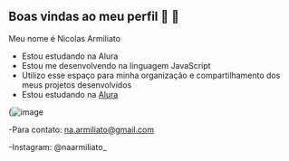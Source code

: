 ## Boas vindas ao meu perfil 💙 👋

Meu nome é Nicolas Armiliato
- Estou estudando na Alura
- Estou me desenvolvendo na linguagem JavaScript
- Utilizo esse espaço para minha organização e
compartilhamento dos meus projetos desenvolvidos
- Estou estudando na [Alura](https://www.alura.com.br)

(![image](https://github.com/user-attachments/assets/90e2d3c1-2969-45bf-8f7d-180567bd9e84)

-Para contato: na.armiliato@gmail.com

-Instagram: @naarmiliato_
